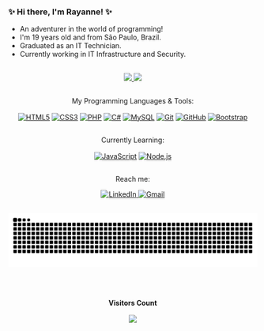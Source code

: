 ### ✨ Hi there, I'm Rayanne! ✨

- An adventurer in the world of programming!
- I'm 19 years old and from São Paulo, Brazil.
- Graduated as an IT Technician.
- Currently working in IT Infrastructure and Security.

##

<div align="center">
  <a href="https://github.com/RayanneScanholato">
    <img loading="lazy" height="180em" src="https://github-readme-stats.vercel.app/api/top-langs/?username=RayanneScanholato&layout=compact&langs_count=7&theme=tokyonight"/>
    <img loading="lazy" height="180em" src="https://github-readme-stats.vercel.app/api?username=RayanneScanholato&show_icons=true&theme=tokyonight&include_all_commits=true&count_private=true"/>
  </a>
</div>

##


<div align="center">
  <p>My Programming Languages & Tools:</p>
  <a href="#"><img align="center" alt="HTML5" height="50" width="60" src="https://cdn.jsdelivr.net/gh/devicons/devicon@latest/icons/html5/html5-original.svg"></a>
  <a href="#"><img align="center" alt="CSS3" height="50" width="60" src="https://cdn.jsdelivr.net/gh/devicons/devicon@latest/icons/css3/css3-original.svg"></a>
  <a href="#"><img align="center" alt="PHP" height="50" width="60" src="https://cdn.jsdelivr.net/gh/devicons/devicon@latest/icons/php/php-original.svg"></a>
  <a href="#"><img align="center" alt="C#" height="50" width="60" src="https://cdn.jsdelivr.net/gh/devicons/devicon@latest/icons/csharp/csharp-original.svg"></a>
  <a href="#"><img align="center" alt="MySQL" height="50" width="60" src="https://cdn.jsdelivr.net/gh/devicons/devicon@latest/icons/mysql/mysql-original.svg"></a>
  <a href="#"><img align="center" alt="Git" height="50" width="60" src="https://cdn.jsdelivr.net/gh/devicons/devicon@latest/icons/git/git-original.svg"></a>
  <a href="#"><img align="center" alt="GitHub" height="50" width="60" src="https://cdn.jsdelivr.net/gh/devicons/devicon@latest/icons/github/github-original.svg"></a>
  <a href="#"><img align="center" alt="Bootstrap" height="50" width="60" src="https://cdn.jsdelivr.net/gh/devicons/devicon@latest/icons/bootstrap/bootstrap-original.svg"></a>
</div>

##

<div align="center">
  <p>Currently Learning:</p>
  <a href="#"><img align="center" alt="JavaScript" height="50" width="60" src="https://cdn.jsdelivr.net/gh/devicons/devicon@latest/icons/javascript/javascript-original.svg"></a>
  <a href="#"><img align="center" alt="Node.js" height="50" width="60" src="https://cdn.jsdelivr.net/gh/devicons/devicon@latest/icons/nodejs/nodejs-original.svg"></a>
</div>

##

<div align="center">
  <p>Reach me:</p>
  <a href="https://www.linkedin.com/in/rayannescanholato" target="_blank"><img alt="LinkedIn" src="https://img.shields.io/badge/LinkedIn-0077B5?style=for-the-badge&logo=linkedin&logoColor=white" height="30"</a>
  <a href="mailto:rayannescanholato@gmail.com" target="_blank"><img alt="Gmail" src="https://img.shields.io/badge/Gmail-D14836?style=for-the-badge&logo=gmail&logoColor=white" height="30"></a>
</div>

##

<div align="center">
  <picture>
    <source media="(prefers-color-scheme: dark)" srcset="https://raw.githubusercontent.com/RayanneScanholato/RayanneScanholato/output/github-contribution-grid-snake-dark.svg">
    <source media="(prefers-color-scheme: light)" srcset="https://raw.githubusercontent.com/RayanneScanholato/RayanneScanholato/output/github-contribution-grid-snake-dark.svg">
    <img alt="github contribution grid snake animation" src="https://raw.githubusercontent.com/RayanneScanholato/RayanneScanholato/output/github-contribution-grid-snake.svg">
  </picture>
</div>

##

<div align="center">
  <br><p align="center"><b>Visitors Count</b></p>
  <p align="center"><img align="center" src="https://profile-counter.glitch.me/{RayanneScanholato}/count.svg" /></p>
  <br>
</div>

